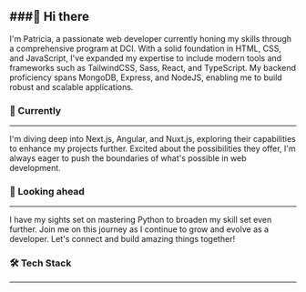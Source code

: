 ###👋 Hi there 
---
I'm Patricia, a passionate web developer currently honing my skills through a comprehensive program at DCI. With a solid foundation in HTML, CSS, and JavaScript, I've expanded my expertise to include modern tools and frameworks such as TailwindCSS, Sass, React, and TypeScript. My backend proficiency spans MongoDB, Express, and NodeJS, enabling me to build robust and scalable applications.

### 🌱 Currently
---
I'm diving deep into Next.js, Angular, and Nuxt.js, exploring their capabilities to enhance my projects further. Excited about the possibilities they offer, I'm always eager to push the boundaries of what's possible in web development.

### 🚀 Looking ahead
---
I have my sights set on mastering Python to broaden my skill set even further. Join me on this journey as I continue to grow and evolve as a developer. Let's connect and build amazing things together!

### 🛠 Tech Stack
---
[](https://skillicons.dev/icons?i=all)
